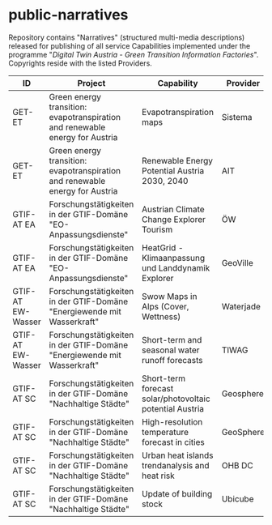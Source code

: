 # public-narratives
Repository contains "Narratives" (structured multi-media descriptions) released for publishing of all service Capabilities implemented under the programme "*Digital Twin Austria - Green Transition Information Factories*". Copyrights reside with the listed Providers.

|ID|Project|Capability|Provider|Narrative|
|---|---|---|---|---|
|GET-ET|Green energy transition: evapotranspiration and renewable energy for Austria|Evapotranspiration maps|Sistema|insert link|
|GET-ET|Green energy transition: evapotranspiration and renewable energy for Austria|Renewable Energy Potential Austria 2030, 2040|AIT||
|GTIF-AT EA|Forschungstätigkeiten in der GTIF-Domäne "EO-Anpassungsdienste"|Austrian Climate Change Explorer Tourism|ÖW||
|GTIF-AT EA|Forschungstätigkeiten in der GTIF-Domäne "EO-Anpassungsdienste"|HeatGrid - Klimaanpassung und Landdynamik Explorer|GeoVille||
|GTIF-AT EW-Wasser|Forschungstätigkeiten in der GTIF-Domäne "Energiewende mit Wasserkraft"|Swow Maps in Alps (Cover, Wettness)|Waterjade||
|GTIF-AT EW-Wasser|Forschungstätigkeiten in der GTIF-Domäne "Energiewende mit Wasserkraft"|Short-term and seasonal water runoff forecasts|TIWAG||
|GTIF-AT SC|Forschungstätigkeiten in der GTIF-Domäne "Nachhaltige Städte"|Short-term forecast solar/photovoltaic potential Austria|Geosphere||
|GTIF-AT SC|Forschungstätigkeiten in der GTIF-Domäne "Nachhaltige Städte"|High-resolution temperature forecast in cities|GeoSphere||
|GTIF-AT SC|Forschungstätigkeiten in der GTIF-Domäne "Nachhaltige Städte"|Urban heat islands trendanalysis and heat risk|OHB DC||
|GTIF-AT SC|Forschungstätigkeiten in der GTIF-Domäne "Nachhaltige Städte"|Update of building stock|Ubicube||
